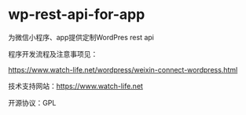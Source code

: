 # wp-rest-api-for-app

为微信小程序、app提供定制WordPres rest api

程序开发流程及注意事项见：

https://www.watch-life.net/wordpress/weixin-connect-wordpress.html

技术支持网站：https://www.watch-life.net

开源协议：GPL

